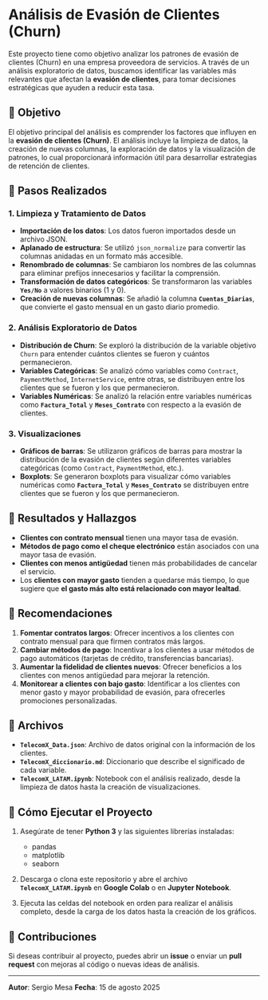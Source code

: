 # Análisis de Evasión de Clientes (Churn)

Este proyecto tiene como objetivo analizar los patrones de evasión de clientes (Churn) en una empresa proveedora de servicios. A través de un análisis exploratorio de datos, buscamos identificar las variables más relevantes que afectan la **evasión de clientes**, para tomar decisiones estratégicas que ayuden a reducir esta tasa.

## 🔹 Objetivo

El objetivo principal del análisis es comprender los factores que influyen en la **evasión de clientes (Churn)**. El análisis incluye la limpieza de datos, la creación de nuevas columnas, la exploración de datos y la visualización de patrones, lo cual proporcionará información útil para desarrollar estrategias de retención de clientes.

## 🔹 Pasos Realizados

### 1. **Limpieza y Tratamiento de Datos**
- **Importación de los datos**: Los datos fueron importados desde un archivo JSON.
- **Aplanado de estructura**: Se utilizó `json_normalize` para convertir las columnas anidadas en un formato más accesible.
- **Renombrado de columnas**: Se cambiaron los nombres de las columnas para eliminar prefijos innecesarios y facilitar la comprensión.
- **Transformación de datos categóricos**: Se transformaron las variables **`Yes/No`** a valores binarios (1 y 0).
- **Creación de nuevas columnas**: Se añadió la columna **`Cuentas_Diarias`**, que convierte el gasto mensual en un gasto diario promedio.

### 2. **Análisis Exploratorio de Datos**
- **Distribución de Churn**: Se exploró la distribución de la variable objetivo `Churn` para entender cuántos clientes se fueron y cuántos permanecieron.
- **Variables Categóricas**: Se analizó cómo variables como `Contract`, `PaymentMethod`, `InternetService`, entre otras, se distribuyen entre los clientes que se fueron y los que permanecieron.
- **Variables Numéricas**: Se analizó la relación entre variables numéricas como **`Factura_Total`** y **`Meses_Contrato`** con respecto a la evasión de clientes.

### 3. **Visualizaciones**
- **Gráficos de barras**: Se utilizaron gráficos de barras para mostrar la distribución de la evasión de clientes según diferentes variables categóricas (como `Contract`, `PaymentMethod`, etc.).
- **Boxplots**: Se generaron boxplots para visualizar cómo variables numéricas como **`Factura_Total`** y **`Meses_Contrato`** se distribuyen entre clientes que se fueron y los que permanecieron.

## 🔹 Resultados y Hallazgos

- **Clientes con contrato mensual** tienen una mayor tasa de evasión.
- **Métodos de pago como el cheque electrónico** están asociados con una mayor tasa de evasión.
- **Clientes con menos antigüedad** tienen más probabilidades de cancelar el servicio.
- Los **clientes con mayor gasto** tienden a quedarse más tiempo, lo que sugiere que **el gasto más alto está relacionado con mayor lealtad**.

## 🔹 Recomendaciones

1. **Fomentar contratos largos**: Ofrecer incentivos a los clientes con contrato mensual para que firmen contratos más largos.
2. **Cambiar métodos de pago**: Incentivar a los clientes a usar métodos de pago automáticos (tarjetas de crédito, transferencias bancarias).
3. **Aumentar la fidelidad de clientes nuevos**: Ofrecer beneficios a los clientes con menos antigüedad para mejorar la retención.
4. **Monitorear a clientes con bajo gasto**: Identificar a los clientes con menor gasto y mayor probabilidad de evasión, para ofrecerles promociones personalizadas.

## 🔹 Archivos

- **`TelecomX_Data.json`**: Archivo de datos original con la información de los clientes.
- **`TelecomX_diccionario.md`**: Diccionario que describe el significado de cada variable.
- **`TelecomX_LATAM.ipynb`**: Notebook con el análisis realizado, desde la limpieza de datos hasta la creación de visualizaciones.

## 🔹 Cómo Ejecutar el Proyecto

1. Asegúrate de tener **Python 3** y las siguientes librerías instaladas:
    - pandas
    - matplotlib
    - seaborn

2. Descarga o clona este repositorio y abre el archivo **`TelecomX_LATAM.ipynb`** en **Google Colab** o en **Jupyter Notebook**.

3. Ejecuta las celdas del notebook en orden para realizar el análisis completo, desde la carga de los datos hasta la creación de los gráficos.

## 🔹 Contribuciones

Si deseas contribuir al proyecto, puedes abrir un **issue** o enviar un **pull request** con mejoras al código o nuevas ideas de análisis.

---

**Autor**: Sergio Mesa 
**Fecha**: 15 de agosto 2025
